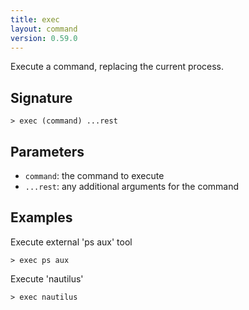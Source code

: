 ```yaml
---
title: exec
layout: command
version: 0.59.0
---
```


Execute a command, replacing the current process.

## Signature

```> exec (command) ...rest```

## Parameters

 -  `command`: the command to execute
 -  `...rest`: any additional arguments for the command

## Examples

Execute external 'ps aux' tool
```shell
> exec ps aux
```

Execute 'nautilus'
```shell
> exec nautilus
```


